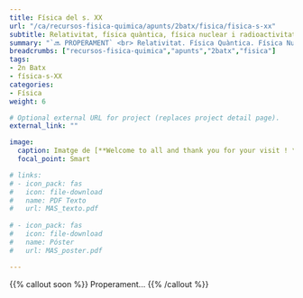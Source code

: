 ```yaml
---
title: Física del s. XX
url: "/ca/recursos-fisica-quimica/apunts/2batx/fisica/fisica-s-xx"
subtitle: Relativitat, física quàntica, física nuclear i radioactivitat
summary: "`🔜 PROPERAMENT` <br> Relativitat. Física Quàntica. Física Nuclear. Radioactivitat."
breadcrumbs: ["recursos-fisica-quimica","apunts","2batx","fisica"]
tags:
- 2n Batx
- física-s-XX
categories:
- Física
weight: 6

# Optional external URL for project (replaces project detail page).
external_link: ""

image:
  caption: Imatge de [**Welcome to all and thank you for your visit ! ツ**](https://pixabay.com/es/users/janeb13-725943/) en [Pixabay](https://pixabay.com/es/)
  focal_point: Smart

# links:
# - icon_pack: fas
#   icon: file-download
#   name: PDF Texto
#   url: MAS_texto.pdf
  
# - icon_pack: fas
#   icon: file-download
#   name: Póster
#   url: MAS_poster.pdf

---
```


{{% callout soon %}}
Properament...
{{% /callout %}}